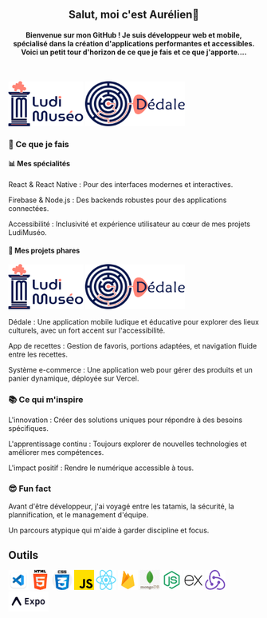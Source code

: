 <h2 align="center"> Salut, moi c'est Aurélien👋</h2>
<h4 align="center">Bienvenue sur mon GitHub ! Je suis développeur web et mobile, spécialisé dans la création d'applications performantes et accessibles.
Voici un petit tour d'horizon de ce que je fais et ce que j'apporte....</h4>
</br>

<img src="./assets/logo-ludimuseo.png" alt="ludimuseo" width="150" height="90"/> <img src="./assets/logo-dedale.png" alt="dedale" width="200" height="90"/>

<h3>🚀 Ce que je fais</h3>

<h4>📊 Mes spécialités</h4>

<p>React & React Native : Pour des interfaces modernes et interactives.

Firebase & Node.js : Des backends robustes pour des applications connectées.

Accessibilité : Inclusivité et expérience utilisateur au cœur de mes projets LudiMuséo.</p>

<h4>🔧 Mes projets phares</h4>

<img src="./assets/logo-ludimuseo.png" alt="ludimuseo" width="150" height="90"/> <img src="./assets/logo-dedale.png" alt="dedale" width="200" height="90"/>

<p>Dédale : Une application mobile ludique et éducative pour explorer des lieux culturels, avec un fort accent sur l'accessibilité.

App de recettes : Gestion de favoris, portions adaptées, et navigation fluide entre les recettes.

Système e-commerce : Une application web pour gérer des produits et un panier dynamique, déployée sur Vercel.</p>

<h3>📚 Ce qui m'inspire</h3>

<p>L'innovation : Créer des solutions uniques pour répondre à des besoins spécifiques.

L'apprentissage continu : Toujours explorer de nouvelles technologies et améliorer mes compétences.

L'impact positif : Rendre le numérique accessible à tous.</p>

<h3>😎 Fun fact</h3>

<p>Avant d'être développeur, j'ai voyagé entre les tatamis, la sécurité, la plannification, et le management d'équipe.</p>
<p>Un parcours atypique qui m'aide à garder discipline et focus.</p>

## Outils

<code><img src="./assets/vscode.png" alt="expo-icon" width="40" height="40"/></code>
<code><img src="./assets/html.png" alt="html" width="40" height="40"/></code>
<code><img src="./assets/css.png" alt="css" width="40" height="40"/></code>
<code><img src="./assets/js.png" alt="javascript" width="40" height="40"/></code>
<code><img src="./assets/React-icon.svg.png" alt="react" width="40" height="40"/></code>
<code><img src="./assets/firebase.png" alt="firebase" width="40" height="40"/></code>
<code><img src="./assets/mongo.png" alt="mongodb" width="40" height="40"/></code>
<code><img src="./assets/node-js.png" alt="nodejs" width="40" height="40"/></code>
<code><img src="./assets/express-js.png" alt="express" width="40" height="40"/></code>
<code><img src="./assets/redux.svg" alt="redux" width="40" height="40"/></code>
<code><img src="./assets/expo.png" alt="expo-icon" width="80" height="40"/></code>

